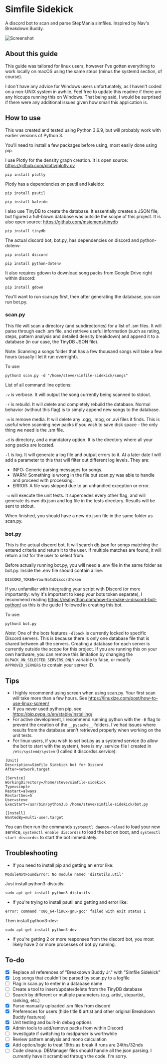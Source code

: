 # Simfile Sidekick

A discord bot to scan and parse StepMania simfiles. Inspired by Nav's Breakdown Buddy.

![Screenshot](images/screenshot.png)

## About this guide

This guide was tailored for linux users, however I've gotten everything to work locally on macOS using the same steps (minus the systemd section, of course).

I don't have any advice for Windows users unfortunately, as I haven't coded on a non-UNIX system in awhile. Feel free to update this readme if there are any hiccups running this on Windows. That being said, I would be surprised if there were any additional issues given how small this application is.

## How to use

This was created and tested using Python 3.6.9, but will probably work with earlier versions of Python 3.

You'll need to install a few packages before using, most easily done using pip.

I use Plotly for the density graph creation. It is open source:
https://github.com/plotly/plotly.py

`pip install plotly`

Plotly has a dependencies on psutil and kaleido:

`pip install psutil`

`pip install kaleido`

I also use TinyDB to create the database. It essentially creates a JSON file, but figured a full-blown database was outside the scope of this project. It is also open source:
https://github.com/msiemens/tinydb

`pip install tinydb`

The actual discord bot, bot.py, has dependencies on discord and python-dotenv:

`pip install discord`

`pip install python-dotenv`

It also requires gdown to download song packs from Google Drive right within discord:

`pip install gdown`


You'll want to run scan.py first, then after generating the database, you can run bot.py.

### scan.py

This file will scan a directory (and subdirectories) for a list of .sm files. It will parse through each .sm file, and retrieve useful information (such as rating, steps, pattern analysis and detailed density breakdown) and append it to a database (in our case, the TinyDB JSON file).

Note: Scanning a songs folder that has a few thousand songs will take a few hours (usually I let it run overnight).

To use:

`python3 scan.py -d "/home/steve/simfile-sidekick/songs"`

List of all command line options:

`-v` is verbose. It will output the song currently being scanned to stdout.

`-r` is rebuild. It will delete and completely rebuild the database. Normal behavior (without this flag) is to simply append new songs to the database.

`-m` is remove media. It will delete any .ogg, .mpg, or .avi files it finds. This is useful when scanning new packs if you wish to save disk space - the only thing we need is the .sm file.

`-d` is directory, and a mandatory option. It is the directory where all your song packs are located.

`-l` is log. It will generate a log file and output errors to it. At a later date I will add a parameter to this that will filter out different log levels. They are:
- INFO: Generic parsing messages for songs.
- WARN: Something is wrong in the file but scan.py was able to handle and proceed with processing.
- ERROR: A file was skipped due to an unhandled exception or error.

`-u` will execute the unit tests. It supercedes every other flag, and will generate its own db.json and log file in the tests directory. Results will be sent to stdout. 

When finished, you should have a new db.json file in the same folder as scan.py.

### bot.py

This is the actual discord bot. It will search db.json for songs matching the entered criteria and return it to the user. If multiple matches are found, it will return a list for the user to select from.

Before actually running bot.py, you will need a .env file in the same folder as bot.py. Inside the .env file should contain a line:

`DISCORD_TOKEN=YourBotsDiscordToken`

If you unfamiliar with integrating your script with Discord (or more importantly: why it's important to keep your bots token separate), I recommend reading https://realpython.com/how-to-make-a-discord-bot-python/ as this is the guide I followed in creating this bot.

To use:

`python3 bot.py`

*Note:* One of the bots features `-dlpack` is currently locked to specific Discord servers. This is because there is only one database file that is shared between all the servers. Creating a database for each server is currently outside the scope for this project. If you are running this on your own hardware, you can remove this limitation by changing the `DLPACK_ON_SELECTED_SERVERS_ONLY` variable to false, or modify `APPROVED_SERVERS` to contain your server ID.

## Tips

- I highly recommend using screen when using scan.py. Your first scan will take more than a few hours. See https://linuxize.com/post/how-to-use-linux-screen/
- If you never used python pip, see https://pip.pypa.io/en/stable/installing/
- For active development, I recommend running python with the `-B` flag to prevent the creation of the `__pycache__` folders. I've had issues where results from the database aren't retrieved properly when working on the unit tests. 
- For linux users, if you wish to set bot.py as a systemd service (to allow the bot to start with the system), here is my .service file I created in `/etc/systemd/system` (I called it discordss.service):

```
[Unit]
Description=Simfile Sidekick bot for Discord
After=network.target

[Service]
WorkingDirectory=/home/steve/simfile-sidekick
Type=simple
Restart=always
RestartSec=5
User=steve
ExecStart=/usr/bin/python3.6 /home/steve/simfile-sidekick/bot.py

[Install]
WantedBy=multi-user.target
```

You can then run the commands `systemctl daemon-reload` to load your new service, `systemctl enable discordss` to load the bot on boot, and `systemctl start discordss` to start the bot immediately.

## Troubleshooting

- If you need to install pip and getting an error like:

`ModuleNotFoundError: No module named 'distutils.util'`

Just install python3-distutils:

`sudo apt-get install python3-distutils`


- If you're trying to install psutil and getting and error like:

`error: command 'x86_64-linux-gnu-gcc' failed with exit status 1`

Then install python3-dev:

`sudo apt-get install python3-dev`

- If you're getting 2 or more responses from the discord bot, you most likely have 2 or more processes of bot.py running.

## To-do
- [x] Replace all references of "Breakdown Buddy Jr." with "Simfile Sidekick"
- [x] Log songs that couldn't be parsed by scan.py to a logfile
- [ ] Flag in scan.py to enter in a database name
- [ ] Create a tool to insert/update/delete from the TinyDB database
- [ ] Search by different or multiple parameters (e.g. artist, stepartist, ranking, etc.)
- [x] Parse manually uploaded .sm files from discord
- [x] Preferences for users (hide title & artist and other original Breakdown Buddy features)
- [x] Unit testing and built-in debug options
- [x] Admin tools to add/remove packs from within Discord
- [ ] Investigate if switching to msdparser is worthwhile
- [ ] Review pattern analysis and mono calculation
- [x] Add option/logic to treat 16ths as break if runs are 24ths/32nds
- [ ] Code cleanup. DBManager files should handle all the json parsing. I currently have it scrambled through the code. I'm sorry.